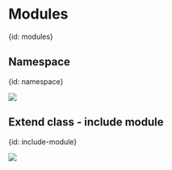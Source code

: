 # Modules
{id: modules}

## Namespace
{id: namespace}

![](examples/modules/namespace.cr)

## Extend class - include module
{id: include-module}

![](examples/modules/include.cr)

